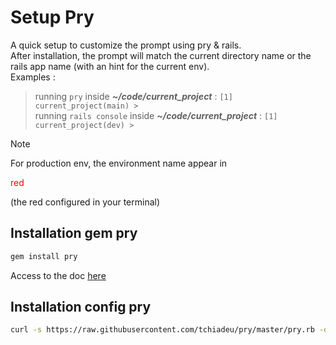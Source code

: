 # Setup Pry

A quick setup to customize the prompt using pry & rails.  
After installation, the prompt will match the current directory name or the rails app name (with an hint for the current env).  
Examples :  
> running `pry` inside **_~/code/current_project_** : `[1] current_project(main) >`  
> running `rails console` inside **_~/code/current_project_** : `[1] current_project(dev) >`

> [!NOTE]
> For production env, the environment name appear in <p style="color: red;">red</p> (the red configured in your terminal)

## Installation gem pry

```sh
gem install pry
```
Access to the doc [here](https://github.com/pry/pry)

## Installation config pry

```sh
curl -s https://raw.githubusercontent.com/tchiadeu/pry/master/pry.rb -o ~/.pryrc
```
